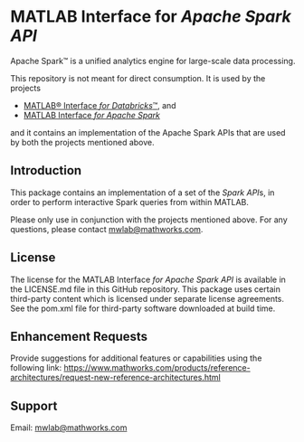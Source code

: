 # MATLAB Interface for *Apache Spark API*

Apache Spark™ is a unified analytics engine for large-scale data processing.

This repository is not meant for direct consumption. It is used by the projects

* [MATLAB&reg; Interface *for Databricks*™](https://www.mathworks.com/databricks), and
* [MATLAB Interface *for Apache Spark*](https://github.com/mathworks-ref-arch/matlab-apache-spark)

and it contains an implementation of the Apache Spark APIs that
are used by both the projects mentioned above.

## Introduction

This package contains an implementation of a set of the *Spark API*s, in order to
perform interactive Spark queries from within MATLAB.

Please only use in conjunction with the projects mentioned above.
For any questions, please contact mwlab@mathworks.com.

## License

The license for the MATLAB Interface *for Apache Spark API* is available in
the LICENSE.md file in this GitHub repository.
This package uses certain third-party content which is licensed under
separate license agreements.
See the pom.xml file for third-party software downloaded at build time.

## Enhancement Requests

Provide suggestions for additional features or capabilities using the following link:
https://www.mathworks.com/products/reference-architectures/request-new-reference-architectures.html

## Support

Email: mwlab@mathworks.com

[//]: #  (Copyright 2020-2021 The MathWorks, Inc.)